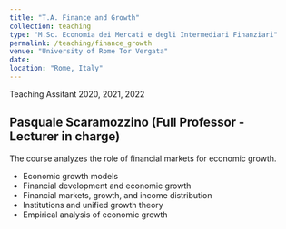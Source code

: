 ```yaml
---
title: "T.A. Finance and Growth"
collection: teaching
type: "M.Sc. Economia dei Mercati e degli Intermediari Finanziari"
permalink: /teaching/finance_growth
venue: "University of Rome Tor Vergata"
date: 
location: "Rome, Italy"
---
```


Teaching Assitant 2020, 2021, 2022

## Pasquale Scaramozzino (Full Professor - Lecturer in charge)

The course analyzes the role of financial markets for economic growth.

* Economic growth models
* Financial development and economic growth
* Financial markets, growth, and income distribution
* Institutions and unified growth theory
* Empirical analysis of economic growth
